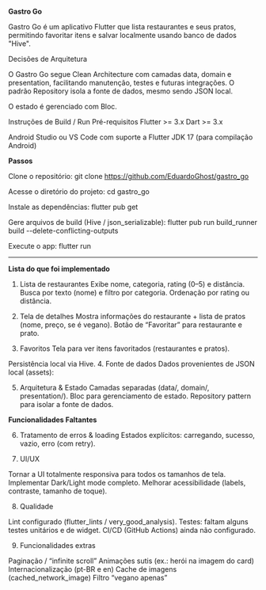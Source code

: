 **Gastro Go**

Gastro Go é um aplicativo Flutter que lista restaurantes e seus pratos,
permitindo favoritar itens e salvar localmente usando banco de dados "Hive".

Decisões de Arquitetura

O Gastro Go segue Clean Architecture com camadas data, domain e presentation, facilitando manutenção,
testes e futuras integrações. O padrão Repository isola a fonte de dados, mesmo sendo JSON local.

O estado é gerenciado com Bloc.


Instruções de Build / Run
Pré-requisitos
    Flutter >= 3.x
    Dart >= 3.x

Android Studio ou VS Code com suporte a Flutter
JDK 17 (para compilação Android)

**Passos**

Clone o repositório:
git clone <https://github.com/EduardoGhost/gastro_go>

Acesse o diretório do projeto:
cd gastro_go

Instale as dependências:
flutter pub get

Gere arquivos de build (Hive / json_serializable):
flutter pub run build_runner build --delete-conflicting-outputs

Execute o app:
flutter run

-------------------------------------------------------------------------------------------

**Lista do que foi implementado**
1. Lista de restaurantes
    Exibe nome, categoria, rating (0–5) e distância.
    Busca por texto (nome) e filtro por categoria.
    Ordenação por rating ou distância.

2. Tela de detalhes
Mostra informações do restaurante + lista de pratos (nome, preço, se é vegano).
Botão de “Favoritar” para restaurante e prato.

3. Favoritos
Tela para ver itens favoritados (restaurantes e pratos).

Persistência local via Hive.
4. Fonte de dados
Dados provenientes de JSON local (assets):

5. Arquitetura & Estado
Camadas separadas (data/, domain/, presentation/).
Bloc para gerenciamento de estado.
Repository pattern para isolar a fonte de dados.

**Funcionalidades Faltantes**

6. Tratamento de erros & loading
Estados explícitos: carregando, sucesso, vazio, erro (com retry).

7. UI/UX

Tornar a UI totalmente responsiva para todos os tamanhos de tela.
Implementar Dark/Light mode completo.
Melhorar acessibilidade (labels, contraste, tamanho de toque).

8. Qualidade

Lint configurado (flutter_lints / very_good_analysis).
Testes: faltam alguns testes unitários e de widget.
CI/CD (GitHub Actions) ainda não configurado.

9. Funcionalidades extras

Paginação / “infinite scroll”
Animações sutis (ex.: herói na imagem do card)
Internacionalização (pt-BR e en)
Cache de imagens (cached_network_image)
Filtro “vegano apenas”